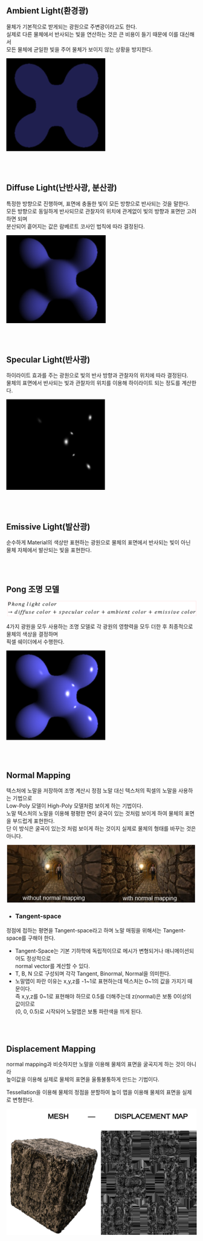 ## Ambient Light(환경광)
물체가 기본적으로 받게되는 광원으로 주변광이라고도 한다.  
실제로 다른 물체에서 반사되는 빛을 연산하는 것은 큰 비용이 들기 때문에 이를 대신해서  
모든 물체에 균일한 빛을 주어 물체가 보이지 않는 상황을 방지한다.

![](AttachedImage/2024-01-14-18-18-09.png)

</br></br>

## Diffuse Light(난반사광, 분산광)
특정한 방향으로 진행하며, 표면에 충돌한 빛이 모든 방향으로 반사되는 것을 말한다.  
모든 방향으로 동일하게 반사되므로 관찰자의 위치에 관계없이 빛의 방향과 표면만 고려하면 되며  
분산되어 흩어지는 값은 람베르트 코사인 법칙에 따라 결정된다.

![](AttachedImage/2024-01-14-18-18-21.png)

</br></br>

## Specular Light(반사광)
하이라이트 효과를 주는 광원으로 빛의 반사 방향과 관찰자의 위치에 따라 결정된다.  
물체의 표면에서 반사되는 빛과 관찰자의 위치를 이용해 하이라이트 되는 정도를 계산한다.

![](AttachedImage/2024-01-14-18-21-02.png)

</br></br>

## Emissive Light(발산광)
순수하게 Material의 색상만 표현하는 광원으로 물체의 표면에서 반사되는 빛이 아닌  
물체 자체에서 발산되는 빛을 표현한다.

</br></br>

## Pong 조명 모델
![](AttachedImage/2024-01-14-18-29-50.png)

4가지 광원을 모두 사용하는 조명 모델로 각 광원의 영향력을 모두 더한 후 최종적으로 물체의 색상을 결정하며  
픽셀 쉐이더에서 수행한다.

![](AttachedImage/2024-01-14-18-24-35.png)

</br></br>

## Normal Mapping
텍스처에 노말을 저장하여 조명 계산시 정점 노말 대신 텍스처의 픽셀의 노말을 사용하는 기법으로  
Low-Poly 모델이 High-Poly 모델처럼 보이게 하는 기법이다.  
노말 텍스처의 노말을 이용해 평평한 면이 굴곡이 있는 것처럼 보이게 하여 물체의 표면을 부드럽게 표현한다.  
단 이 방식은 굴곡이 있는것 처럼 보이게 하는 것이지 실제로 물체의 형태를 바꾸는 것은 아니다.  

![](AttachedImage/2024-01-14-18-46-13.png)

* ### Tangent-space
정점에 접하는 평면을 Tangent-space라고 하며 노말 매핑을 위해서는 Tangent-space를 구해야 한다.  
* Tangent-Space는 기본 기하학에 독립적이므로 메시가 변형되거나 애니메이션되어도 정상적으로  
normal vector를 계산할 수 있다. 
* T, B, N 으로 구성되며 각각 Tangent, Binormal, Normal을 의미한다.
* 노말맵이 파란 이유는 x,y,z를 -1~1로 표현하는데 텍스처는 0~1의 값을 가지기 때문이다.  
  즉 x,y,z를 0~1로 표현해야 하므로 0.5를 더해주는데 z(normal)은 보통 0이상의 값이므로  
  (0, 0, 0.5)로 시작되어 노말맵은 보통 파란색을 띄게 된다. 

</br></br>

## Displacement Mapping
normal mapping과 비슷하지만 노말을 이용해 물체의 표면을 굴곡지게 하는 것이 아니라  
높이값을 이용해 실제로 물체의 표면을 울퉁불퉁하게 만드는 기법이다.

Tessellation을 이용해 물체의 정점을 분할하여 높이 맵을 이용해 물체의 표면을 실제로 변형한다.

![](AttachedImage/2024-01-14-20-02-42.png)

